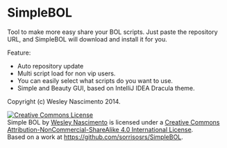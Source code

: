 SimpleBOL
=========

Tool to make more easy share your BOL scripts.
Just paste the repository URL, and SimpleBOL will download and install it for you.

Feature:
- Auto repository update
- Multi script load for non vip users.
- You can easily select what scripts do you want to use.
- Simple and Beauty GUI, based on IntelliJ IDEA Dracula theme.

Copyright (c) Wesley Nascimento 2014.

<a rel="license" href="http://creativecommons.org/licenses/by-nc-sa/4.0/"><img alt="Creative Commons License" style="border-width:0" src="https://i.creativecommons.org/l/by-nc-sa/4.0/88x31.png" /></a><br /><span xmlns:dct="http://purl.org/dc/terms/" property="dct:title">Simple BOL</span> by <a xmlns:cc="http://creativecommons.org/ns#" href="http://wesleynascimento.net" property="cc:attributionName" rel="cc:attributionURL">Wesley Nascimento</a> is licensed under a <a rel="license" href="http://creativecommons.org/licenses/by-nc-sa/4.0/">Creative Commons Attribution-NonCommercial-ShareAlike 4.0 International License</a>.<br />Based on a work at <a xmlns:dct="http://purl.org/dc/terms/" href="https://github.com/sorrisosrs/SimpleBOL" rel="dct:source">https://github.com/sorrisosrs/SimpleBOL</a>.

